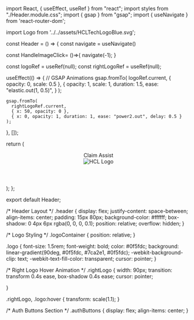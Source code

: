 import React, { useEffect, useRef } from "react";
import styles from "./Header.module.css";
import { gsap } from "gsap";
import { useNavigate } from 'react-router-dom';

import Logo from '../../assets/HCLTechLogoBlue.svg';

const Header = () => {
  const navigate = useNavigate()
  
  const HandleImageClick= ()=>{
    navigate(-1);
  }
  
  const logoRef = useRef(null);
  const rightLogoRef = useRef(null);

  useEffect(() => {
    // GSAP Animations
    gsap.fromTo(
      logoRef.current,
      { opacity: 0, scale: 0.5 },
      {
        opacity: 1,
        scale: 1,
        duration: 1.5,
        ease: "elastic.out(1, 0.5)",
      }
    );

    gsap.fromTo(
      rightLogoRef.current,
      { x: 50, opacity: 0 },
      { x: 0, opacity: 1, duration: 1, ease: "power2.out", delay: 0.5 }
    );
  }, []);

  return (
    <header className={styles.header}>
      <div ref={logoRef} className={styles.logoContainer} onClick={HandleImageClick}>
        <span className={styles.logo} >Claim Assist</span>
      </div>
      <div className={styles.authButtons} onClick={HandleImageClick}>
        <img
          ref={rightLogoRef}
          className={styles.rightLogo}
          src={Logo}
          alt="HCL Logo"
        />
      </div>
    </header>
  );
};

export default Header;




/* Header Layout */
.header {
  display: flex;
  justify-content: space-between;
  align-items: center;
  padding: 15px 80px;
  background-color: #ffffff;
  box-shadow: 0 4px 6px rgba(0, 0, 0, 0.1);
  position: relative;
  overflow: hidden;
}

/* Logo Styling */
.logoContainer {
  position: relative;
}

.logo {
  font-size: 1.5rem;
  font-weight: bold;
  color: #0f5fdc;
  background: linear-gradient(90deg, #0f5fdc, #7ca2e1, #0f5fdc);
  -webkit-background-clip: text;
  -webkit-text-fill-color: transparent;
  cursor: pointer;
}

/* Right Logo Hover Animation */
.rightLogo {
  width: 90px;
  transition: transform 0.4s ease, box-shadow 0.4s ease;
    cursor: pointer;

}

.rightLogo, .logo:hover {
  transform: scale(1.1);
}

/* Auth Buttons Section */
.authButtons {
  display: flex;
  align-items: center;
}
